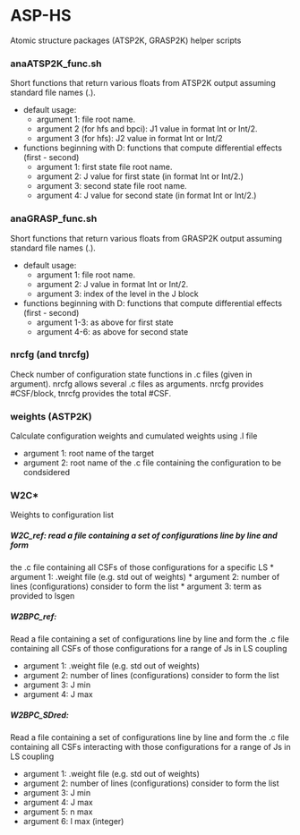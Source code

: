 ASP-HS
======

Atomic structure packages (ATSP2K, GRASP2K) helper scripts


### anaATSP2K_func.sh

Short functions that return various floats from ATSP2K output assuming standard
file names (<root>.<std extension>).

* default usage:
    * argument 1: file root name.
    * argument 2 (for hfs and bpci): J1 value in format Int or Int/2.
    * argument 3 (for hfs): J2 value in format Int or Int/2
* functions beginning with D: functions that compute differential effects (first - second)
    * argument 1: first state file root name.
    * argument 2: J value for first state (in format Int or Int/2.)
    * argument 3: second state file root name.
    * argument 4: J value for second state (in format Int or Int/2.)

### anaGRASP_func.sh

Short functions that return various floats from GRASP2K output assuming standard
file names (<root>.<std extension>).

* default usage:
    * argument 1: file root name.
    * argument 2: J value in format Int or Int/2.
    * argument 3: index of the level in the J block
* functions beginning with D: functions that compute differential effects (first - second)
    * argument 1-3: as above for first state
    * argument 4-6: as above for second state

### nrcfg (and tnrcfg)

Check number of configuration state functions in .c files (given in argument).
nrcfg allows several .c files as arguments.
nrcfg provides #CSF/block, tnrcfg provides the total #CSF.

### weights (ASTP2K)

Calculate configuration weights and cumulated weights using .l file
* argument 1: root name of the target
* argument 2: root name of the .c file containing the configuration to be condsidered

### W2C*

Weights to configuration list

##### W2C_ref: read a file containing a set of configurations line by line and form
the .c file containing all CSFs of those configurations for a specific LS
		* argument 1: <root>.weight file (e.g. std out of weights)
		* argument 2: number of lines (configurations) consider to form the list
		* argument 3: term as provided to lsgen

##### W2BPC_ref:
Read a file containing a set of configurations line by line and form
the .c file containing all CSFs of those configurations for a range of Js
in LS coupling
* argument 1: <root>.weight file (e.g. std out of weights)
* argument 2: number of lines (configurations) consider to form the list
* argument 3: J min
* argument 4: J max

##### W2BPC_SDred:
Read a file containing a set of configurations line by line and form
the .c file containing all CSFs interacting with those configurations
for a range of Js in LS coupling
* argument 1: <root>.weight file (e.g. std out of weights)
* argument 2: number of lines (configurations) consider to form the list
* argument 3: J min
* argument 4: J max
* argument 5: n max
* argument 6: l max (integer)



